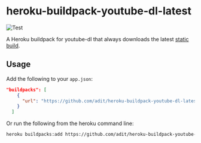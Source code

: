 # heroku-buildpack-youtube-dl-latest

![Test](https://github.com/adit/heroku-buildpack-youtube-dl-latest/workflows/Test/badge.svg)

A Heroku buildpack for youtube-dl that always downloads the latest [static build](https://github.com/ytdl-org/youtube-dl/releases/latest).

## Usage

Add the following to your `app.json`:

```json
"buildpacks": [
    {
      "url": "https://github.com/adit/heroku-buildpack-youtube-dl-latest"
    }
  ]
```

Or run the following from the heroku command line:

```bash
heroku buildpacks:add https://github.com/adit/heroku-buildpack-youtube-dl-latest

```
